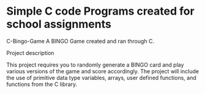 # Simple C code Programs created for school assignments

C-Bingo-Game
A BINGO Game created and ran through C.

Project description

This project requires you to randomly generate a BINGO card and play various versions
of the game and score accordingly. The project will include the use of primitive data type
variables, arrays, user defined functions, and functions from the C library.
